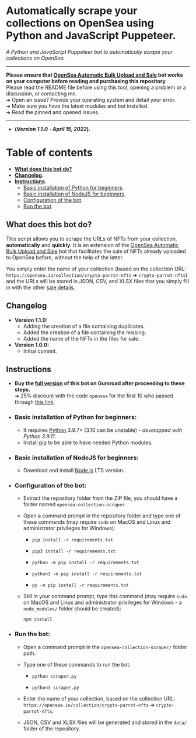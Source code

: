 # Automatically scrape your collections on OpenSea using Python and JavaScript Puppeteer.
_A Python and JavaScript Puppeteer bot to automatically scrape your collections on OpenSea._

---

**Please ensure that [OpenSea Automatic Bulk Upload and Sale](https://github.com/maximedrn/opensea-automatic-bulk-upload-and-sale) bot works on your computer before reading and purchasing this repository**.  
Please read the README file before using this tool, opening a problem or a discussion, or contacting me.  
➜ Open an issue? Provide your operating system and detail your error.  
➜ Make sure you have the latest modules and bot installed.  
➜ Read the pinned and opened issues.

---

* **(_Version 1.1.0 - April 15, 2022_).**

# Table of contents

* **[What does this bot do?](#what-does-this-bot-do)**
* **[Changelog](#changelog).**
* **[Instructions](#instructions)**.
  * [Basic installation of Python for beginners](#basic-installation-of-python-for-beginners).
  * [Basic installation of NodeJS for beginners](#basic-installation-of-nodejs-for-beginners).
  * [Configuration of the bot](#configuration-of-the-bot).
  * [Run the bot](#run-the-bot).

## What does this bot do?

This script allows you to scrape the URLs of NFTs from your collection, **automatically** and **quickly**. It is an extension of the [OpenSea Automatic Bulk Upload and Sale](https://github.com/maximedrn/opensea-automatic-bulk-upload-and-sale) bot that facilitates the sale of NFTs already uploaded to OpenSea before, without the help of the latter.

You simply enter the name of your collection (based on the collection URL: `https://opensea.io/collection/crypto-parrot-nfts` ➜ `crypto-parrot-nfts`) and the URLs will be stored in JSON, CSV, and XLSX files that you simply fill in with the other [sale details](https://github.com/maximedrn/opensea-automatic-bulk-upload-and-sale#configuration-of-the-sale-part-of-the-nfts).

## Changelog

* **Version 1.1.0:**
  * Adding the creation of a file containing duplicates.
  * Added the creation of a file containing the missing.
  * Added the name of the NFTs in the files for sale.
* **Version 1.0.0:**
  * Initial commit.

## Instructions

* **Buy the [full version](https://maximedrn.gumroad.com/l/opensea-collection-scraper) of this bot on Gumroad after proceeding to these steps.**  
  ➜ 25% discount with the code `opensea` for the first 10 who passed through [this link](https://maximedrn.gumroad.com/l/opensea-collection-scraper/opensea).

* ### Basic installation of Python for beginners:
  * It requires [Python](https://www.python.org/) 3.9.7+ (3.10 can be unstable) - _developped with Python 3.9.11_.
  * Install [pip](https://pip.pypa.io/en/stable/installation/) to be able to have needed Python modules.

* ### Basic installation of NodeJS for beginners:
  * Download and install [Node.js](https://nodejs.org/) LTS version.

* ### Configuration of the bot:
  * Extract the repository folder from the ZIP file, you should have a folder named  `opensea-collection-scraper`.
  * Open a command prompt in the repository folder and type one of these commands (may require ``sudo`` on MacOS and Linux and administrator privileges for Windows):
    
    * ```
      pip install -r requirements.txt
      ```
    * ```
      pip3 install -r requirements.txt
      ```
    * ```
      python -m pip install -r requirements.txt
      ```
    * ```
      python3 -m pip install -r requirements.txt
      ```
    * ```
      py -m pip install -r requirements.txt
      ```
  * Still in your command prompt, type this command (may require ``sudo`` on MacOS and Linux and administrator privileges for Windows - a `node_modules/` folder should be created):
    
    ```
    npm install
    ```
* ### Run the bot:
  * Open a command prompt in the `opensea-collection-scraper/` folder path.
  * Type one of these commands to run the bot:
    
    * ```
      python scraper.py
      ```
    * ```
      python3 scraper.py
      ```
   * Enter the name of your collection, based on the collection URL: `https://opensea.io/collection/crypto-parrot-nfts` ➜ `crypto-parrot-nfts`.
   * JSON, CSV and XLSX files will be generated and stored in the `data/` folder of the repository.
